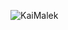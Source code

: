 <p align="left"> <img src="https://komarev.com/ghpvc/?username=kajus14&label=Profile%20views&color=0e75b6&style=flat" alt="KaiMalek" /> </p>
